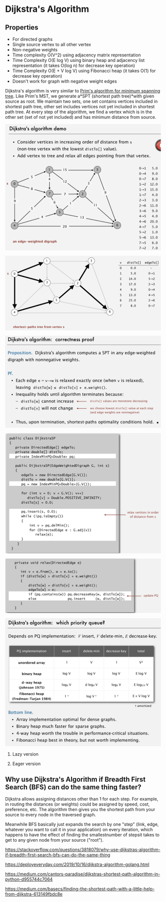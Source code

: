 # Dijkstra's Algorithm

## Properties

- For directed graphs
- Single source vertex to all other vertex
- Non-negative weights
- Time complexity O(V^2) using adjacency matrix representation
- Time Complexity O(E log V) using binary heap and adjacency list representation (it takes O(log n) for decrease key operation)
- Time Complexity O(E + V log V) using Fibonacci heap (it takes O(1) for decrease key operation)
- Doesn't work for graph with negative weight edges

Dijkstra's algorithm is very similar to [Prim's algorithm for minimum spanning tree](https://www.geeksforgeeks.org/archives/27455). Like Prim's MST, we generate a*SPT (shortest path tree)*with given source as root. We maintain two sets, one set contains vertices included in shortest path tree, other set includes vertices not yet included in shortest path tree. At every step of the algorithm, we find a vertex which is in the other set (set of not yet included) and has minimum distance from source.

![image](../../media/Dijkstra's-Algorithm-image1.jpg)

![image](../../media/Dijkstra's-Algorithm-image2.jpg)

![image](../../media/Dijkstra's-Algorithm-image3.jpg)

![image](../../media/Dijkstra's-Algorithm-image4.jpg)

![image](../../media/Dijkstra's-Algorithm-image5.jpg)

![image](../../media/Dijkstra's-Algorithm-image6.jpg)

1. Lazy version

2. Eager version

## Why use Dijkstra's Algorithm if Breadth First Search (BFS) can do the same thing faster?

Dijkstra allows assigning distances other than 1 for each step. For example, in routing the distances (or weights) could be assigned by speed, cost, preference, etc. The algorithm then gives you the shortest path from your source to every node in the traversed graph.

Meanwhile BFS basically just expands the search by one "step" (link, edge, whatever you want to call it in your application) on every iteration, which happens to have the effect of finding the smallestnumber of stepsit takes to get to any given node from your source ("root").

https://stackoverflow.com/questions/3818079/why-use-dijkstras-algorithm-if-breadth-first-search-bfs-can-do-the-same-thing

https://deployeveryday.com/2019/10/16/dijkstra-algorithm-golang.html

https://medium.com/cantors-paradise/dijkstras-shortest-path-algorithm-in-python-d955744c7064

https://medium.com/basecs/finding-the-shortest-path-with-a-little-help-from-dijkstra-613149fbdc8e
